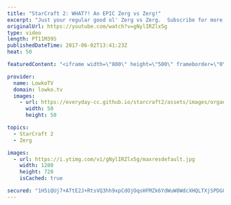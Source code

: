 ```yaml
---
title: "StarCraft 2: WHAT?! An EPIC Zerg vs Zerg!"
excerpt: "Just your regular good ol' Zerg vs Zerg.  Subscribe for more videos: http://lowko.tv/youtube More Starcraft 2 casts: https://goo.gl/NG8qAV  This is easily one of the best, if not the best viewer submitted replay that I have casted so far. An incredibly close Zerg vs Zerg between two Diamond League level"
originalUrl: https://youtube.com/watch?v=gNylIRZlx5g
type: video
length: PT11M39S
publishedDateTime: 2017-06-02T13:41:23Z
heat: 50

featuredContent: "<iframe width=\"800\" height=\"500\" frameborder=\"0\" src=\"https://www.youtube.com/embed/gNylIRZlx5g\" allow=\"accelerometer; autoplay; encrypted-media; gyroscope; picture-in-picture\" allowfullscreen></iframe>"

provider:
  name: LowkoTV
  domain: lowko.tv
  images:
    - url: https://everyday-cc.github.io/starcraft2/assets/images/organizations/lowko.tv-50x50.jpg
      width: 50
      height: 50

topics:
  - StarCraft 2
  - Zerg

images:
  - url: https://i.ytimg.com/vi/gNylIRZlx5g/maxresdefault.jpg
    width: 1280
    height: 720
    isCached: true

secured: "1H5iQUj7+ATtE2J+RtsVQ3hh9xpCdOjOqsHFMZk6YdWuW8WdcXHQLTXjSPDG80++a145eLIUfIVKLejBxLu4q2nRSliw21j1WyzCHTjMSkPBRi+VhWF+bSjfuncau9HRZn0f1psVNIr2h9Y78QOMjTw8+NOMCM+xyGXCTrxPzutVsXRgHZTwLCXDjPsyKbPirpVGi2ryFA+XBPRdoBPt0dkSzRu7gK4IrQvQFQKAJmnV7C6elFtBCbJp+v68JZbl/xC32kdA1iPxrrzxWQZys5AvlWzeQpiNCL5ccnSy7vDuPXaFbwfh2PK8FxslNUJprcjoiNJ9J19AiX6euArPhJpYOc9lAyc81HzV9HBeAyYLhfM3f7WDeI/cwN4+GxQ1fRvk+ffR/IYhcPM2T7JQgj9ecXb1oSYg9vL/i+7kR3Gemp8Q4NlWmO7BgHTGxZAB;tPrYpmaeL1U7gWbOge1wGQ=="
---
```


